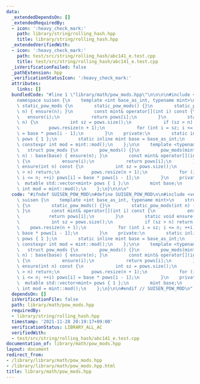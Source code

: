 ```yaml
---
data:
  _extendedDependsOn: []
  _extendedRequiredBy:
  - icon: ':heavy_check_mark:'
    path: library/string/rolling_hash.hpp
    title: library/string/rolling_hash.hpp
  _extendedVerifiedWith:
  - icon: ':heavy_check_mark:'
    path: test/src/string/rolling_hash/abc141_e.test.cpp
    title: test/src/string/rolling_hash/abc141_e.test.cpp
  _isVerificationFailed: false
  _pathExtension: hpp
  _verificationStatusIcon: ':heavy_check_mark:'
  attributes:
    links: []
  bundledCode: "#line 1 \"library/math/pow_mods.hpp\"\n\n\n\n#include <vector>\n\n\
    namespace suisen {\n    template <int base_as_int, typename mint>\n    struct\
    \ static_pow_mods {\n        static_pow_mods() {}\n        static_pow_mods(int\
    \ n) { ensure(n); }\n        const mint& operator[](int i) const {\n         \
    \   ensure(i);\n            return pows[i];\n        }\n        static void ensure(int\
    \ n) {\n            int sz = pows.size();\n            if (sz > n) return;\n \
    \           pows.resize(n + 1);\n            for (int i = sz; i <= n; ++i) pows[i]\
    \ = base * pows[i - 1];\n        }\n    private:\n        static inline std::vector<mint>\
    \ pows { 1 };\n        static inline mint base = base_as_int;\n        static\
    \ constexpr int mod = mint::mod();\n    };\n\n    template <typename mint>\n \
    \   struct pow_mods {\n        pow_mods() {}\n        pow_mods(mint base, int\
    \ n) : base(base) { ensure(n); }\n        const mint& operator[](int i) const\
    \ {\n            ensure(i);\n            return pows[i];\n        }\n        void\
    \ ensure(int n) const {\n            int sz = pows.size();\n            if (sz\
    \ > n) return;\n            pows.resize(n + 1);\n            for (int i = sz;\
    \ i <= n; ++i) pows[i] = base * pows[i - 1];\n        }\n    private:\n      \
    \  mutable std::vector<mint> pows { 1 };\n        mint base;\n        static constexpr\
    \ int mod = mint::mod();\n    };\n}\n\n\n"
  code: "#ifndef SUISEN_POW_MOD\n#define SUISEN_POW_MOD\n\n#include <vector>\n\nnamespace\
    \ suisen {\n    template <int base_as_int, typename mint>\n    struct static_pow_mods\
    \ {\n        static_pow_mods() {}\n        static_pow_mods(int n) { ensure(n);\
    \ }\n        const mint& operator[](int i) const {\n            ensure(i);\n \
    \           return pows[i];\n        }\n        static void ensure(int n) {\n\
    \            int sz = pows.size();\n            if (sz > n) return;\n        \
    \    pows.resize(n + 1);\n            for (int i = sz; i <= n; ++i) pows[i] =\
    \ base * pows[i - 1];\n        }\n    private:\n        static inline std::vector<mint>\
    \ pows { 1 };\n        static inline mint base = base_as_int;\n        static\
    \ constexpr int mod = mint::mod();\n    };\n\n    template <typename mint>\n \
    \   struct pow_mods {\n        pow_mods() {}\n        pow_mods(mint base, int\
    \ n) : base(base) { ensure(n); }\n        const mint& operator[](int i) const\
    \ {\n            ensure(i);\n            return pows[i];\n        }\n        void\
    \ ensure(int n) const {\n            int sz = pows.size();\n            if (sz\
    \ > n) return;\n            pows.resize(n + 1);\n            for (int i = sz;\
    \ i <= n; ++i) pows[i] = base * pows[i - 1];\n        }\n    private:\n      \
    \  mutable std::vector<mint> pows { 1 };\n        mint base;\n        static constexpr\
    \ int mod = mint::mod();\n    };\n}\n\n#endif // SUISEN_POW_MOD\n"
  dependsOn: []
  isVerificationFile: false
  path: library/math/pow_mods.hpp
  requiredBy:
  - library/string/rolling_hash.hpp
  timestamp: '2021-11-28 20:19:17+09:00'
  verificationStatus: LIBRARY_ALL_AC
  verifiedWith:
  - test/src/string/rolling_hash/abc141_e.test.cpp
documentation_of: library/math/pow_mods.hpp
layout: document
redirect_from:
- /library/library/math/pow_mods.hpp
- /library/library/math/pow_mods.hpp.html
title: library/math/pow_mods.hpp
---
```

